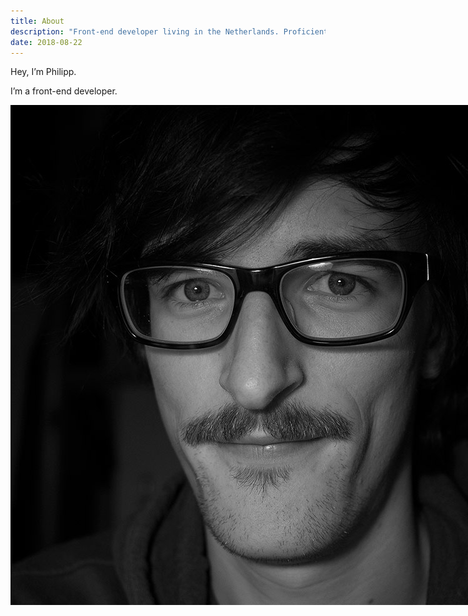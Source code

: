 ```yaml
---
title: About
description: "Front-end developer living in the Netherlands. Proficient in HTML, CSS, and JavaScript."
date: 2018-08-22
---
```


Hey, I’m Philipp.

I’m a front-end developer.

<p class="marginalia">
  <img src="/img/me.jpg" alt ="Portrait of the author" style="position: absolute;">
</p>

I build websites and web applications with a focus on accessibility and user interactions. Find more details in my [CV](/cv).

On the web:

- <a href="{{ metadata.author.twitter }}" rel="me">Twitter</a>
- <a href="{{ metadata.author.github }}" rel="me">GitHub</a>

---

This site is hosted on [Uberspace](https://uberspace.de/en/) and built with [Eleventy](https://www.11ty.dev/).

All content is licensed under [CC BY-SA](https://creativecommons.org/licenses/by-sa/4.0/) unless otherwise stated.

Write love/hate mail to <a href="mailto:{{ metadata.author.mail }}" rel="me">{{ metadata.author.mail }}</a>.
